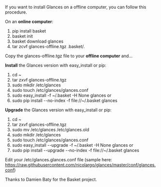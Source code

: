 If you want to install Glances on a offline computer, you can follow this procedure.

On an **online computer**:

1. pip install basket
2. basket init
3. basket download glances
4. tar zcvf glances-offline.tgz .basket/*.*

Copy the glances-offline.tgz file to your **offline computer** and...

**Install** the Glances version with easy_install or pip:

1. cd ~
2. tar zxvf glances-offline.tgz
3. sudo mkdir /etc/glances
4. sudo touch /etc/glances/glances.conf
5. sudo easy_install -f ~/.basket -H None glances
or
5. sudo pip install --no-index -f file://~/.basket glances

**Upgrade** the Glances version with easy_install or pip:

1. cd ~
2. tar zxvf glances-offline.tgz
3. sudo mv /etc/glances /etc/glances.old
4. sudo mkdir /etc/glances
5. sudo touch /etc/glances/glances.conf
6. sudo easy_install --upgrade -f ~/.basket -H None glances
or
6. sudo pip install --upgrade --no-index -f file://~/.basket glances

Edit your /etc/glances.glances.conf file (sample here: https://raw.githubusercontent.com/nicolargo/glances/master/conf/glances.conf)

Thanks to Damien Baty for the Basket project.